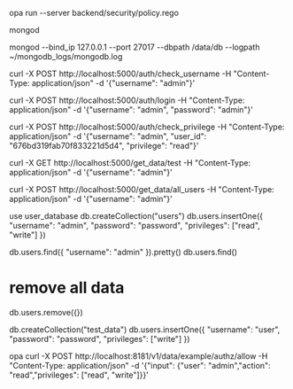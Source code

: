 opa run --server backend/security/policy.rego

mongod

mongod --bind_ip 127.0.0.1 --port 27017 --dbpath /data/db --logpath ~/mongodb_logs/mongodb.log

curl -X POST http://localhost:5000/auth/check_username -H "Content-Type: application/json" -d '{"username": "admin"}'

curl -X POST http://localhost:5000/auth/login -H "Content-Type: application/json" -d '{"username": "admin", "password": "admin"}'

curl -X POST http://localhost:5000/auth/check_privilege      -H "Content-Type: application/json"      -d '{"username": "admin", "user_id": "676bd319fab70f833221d5d4", "privilege": "read"}'

curl -X GET http://localhost:5000/get_data/test -H "Content-Type: application/json" -d '{"username": "admin"}'

curl -X POST http://localhost:5000/get_data/all_users -H "Content-Type: application/json" -d '{"username": "admin"}'

use user_database
db.createCollection("users")
db.users.insertOne({ "username": "admin", "password": "password", "privileges": ["read", "write"] })

db.users.find({ "username": "admin" }).pretty()
db.users.find()

# remove all data
db.users.remove({})


db.createCollection("test_data")
db.users.insertOne({ "username": "user", "password": "password", "privileges": ["write"] })



opa
curl -X POST http://localhost:8181/v1/data/example/authz/allow -H "Content-Type: application/json" -d '{"input": {"user": "admin","action": "read","privileges": ["read", "write"]}}'
